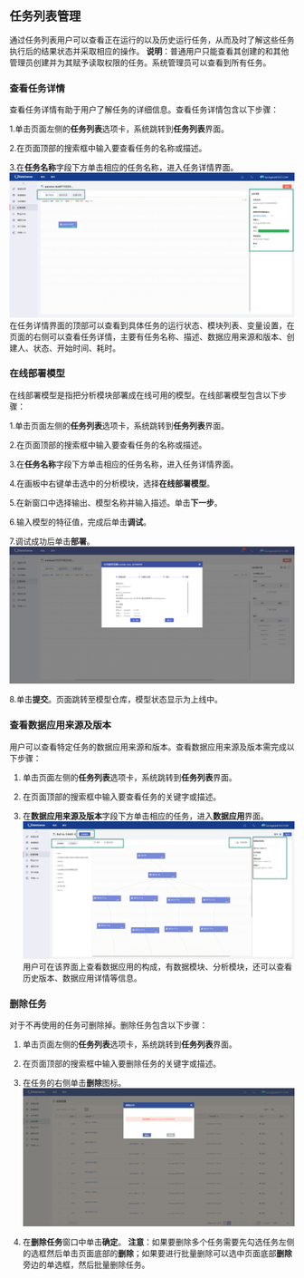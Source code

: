 ## 任务列表管理

通过任务列表用户可以查看正在运行的以及历史运行任务，从而及时了解这些任务执行后的结果状态并采取相应的操作。
**说明**：普通用户只能查看其创建的和其他管理员创建并为其赋予读取权限的任务。系统管理员可以查看到所有任务。

### 查看任务详情
查看任务详情有助于用户了解任务的详细信息。查看任务详情包含以下步骤：

1.单击页面左侧的**任务列表**选项卡，系统跳转到**任务列表**界面。

2.在页面顶部的搜索框中输入要查看任务的名称或描述。

3.在**任务名称**字段下方单击相应的任务名称，进入任务详情界面。
![](/assets/任务详情.png)
在任务详情界面的顶部可以查看到具体任务的运行状态、模块列表、变量设置，在页面的右侧可以查看任务详情，主要有任务名称、描述、数据应用来源和版本、创建人、状态、开始时间、耗时。

### 在线部署模型
在线部署模型是指把分析模块部署成在线可用的模型。在线部署模型包含以下步骤：

1.单击页面左侧的**任务列表**选项卡，系统跳转到**任务列表**界面。

2.在页面顶部的搜索框中输入要查看任务的名称或描述。

3.在**任务名称**字段下方单击相应的任务名称，进入任务详情界面。

4.在画板中右键单击选中的分析模块，选择**在线部署模型**。

5.在新窗口中选择输出、模型名称并输入描述。单击**下一步**。

6.输入模型的特征值，完成后单击**调试**。

7.调试成功后单击**部署**。
![](/assets/在线部署模型.png)

8.单击**提交**。页面跳转至模型仓库，模型状态显示为上线中。







### 查看数据应用来源及版本
用户可以查看特定任务的数据应用来源和版本。查看数据应用来源及版本需完成以下步骤：

1. 单击页面左侧的**任务列表**选项卡，系统跳转到**任务列表**界面。

2. 在页面顶部的搜索框中输入要查看任务的关键字或描述。

3. 在**数据应用来源及版本**字段下方单击相应的任务，进入**数据应用**界面。
![](/assets/查看数据应用来源及版本.png)
用户可在该界面上查看数据应用的构成，有数据模块、分析模块，还可以查看历史版本、数据应用详情等信息。

### 删除任务
对于不再使用的任务可删除掉。删除任务包含以下步骤：

1. 单击页面左侧的**任务列表**选项卡，系统跳转到**任务列表**界面。

2. 在页面顶部的搜索框中输入要删除任务的关键字或描述。

3. 在任务的右侧单击**删除**图标。
![](/assets/删除任务.png)

4. 在**删除任务**窗口中单击**确定**。
**注意**：如果要删除多个任务需要先勾选任务左侧的选框然后单击页面底部的**删除**；如果要进行批量删除可以选中页面底部**删除**旁边的单选框，然后批量删除任务。








